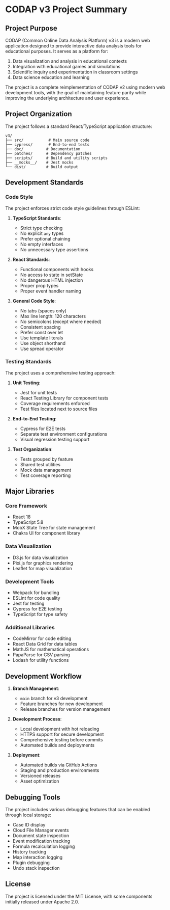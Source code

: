 # CODAP v3 Project Summary

## Project Purpose

CODAP (Common Online Data Analysis Platform) v3 is a modern web application designed to provide interactive data analysis tools for educational purposes. It serves as a platform for:

1. Data visualization and analysis in educational contexts
2. Integration with educational games and simulations
3. Scientific inquiry and experimentation in classroom settings
4. Data science education and learning

The project is a complete reimplementation of CODAP v2 using modern web development tools, with the goal of maintaining feature parity while improving the underlying architecture and user experience.

## Project Organization

The project follows a standard React/TypeScript application structure:

```
v3/
├── src/           # Main source code
├── cypress/       # End-to-end tests
├── doc/          # Documentation
├── patches/      # Dependency patches
├── scripts/      # Build and utility scripts
├── __mocks__/    # Jest mocks
└── dist/         # Build output
```

## Development Standards

### Code Style

The project enforces strict code style guidelines through ESLint:

1. **TypeScript Standards**:
   - Strict type checking
   - No explicit `any` types
   - Prefer optional chaining
   - No empty interfaces
   - No unnecessary type assertions

2. **React Standards**:
   - Functional components with hooks
   - No access to state in setState
   - No dangerous HTML injection
   - Proper prop types
   - Proper event handler naming

3. **General Code Style**:
   - No tabs (spaces only)
   - Max line length: 120 characters
   - No semicolons (except where needed)
   - Consistent spacing
   - Prefer const over let
   - Use template literals
   - Use object shorthand
   - Use spread operator

### Testing Standards

The project uses a comprehensive testing approach:

1. **Unit Testing**:
   - Jest for unit tests
   - React Testing Library for component tests
   - Coverage requirements enforced
   - Test files located next to source files

2. **End-to-End Testing**:
   - Cypress for E2E tests
   - Separate test environment configurations
   - Visual regression testing support

3. **Test Organization**:
   - Tests grouped by feature
   - Shared test utilities
   - Mock data management
   - Test coverage reporting

## Major Libraries

### Core Framework
- React 18
- TypeScript 5.8
- MobX State Tree for state management
- Chakra UI for component library

### Data Visualization
- D3.js for data visualization
- Pixi.js for graphics rendering
- Leaflet for map visualization

### Development Tools
- Webpack for bundling
- ESLint for code quality
- Jest for testing
- Cypress for E2E testing
- TypeScript for type safety

### Additional Libraries
- CodeMirror for code editing
- React Data Grid for data tables
- MathJS for mathematical operations
- PapaParse for CSV parsing
- Lodash for utility functions

## Development Workflow

1. **Branch Management**:
   - `main` branch for v3 development
   - Feature branches for new development
   - Release branches for version management

2. **Development Process**:
   - Local development with hot reloading
   - HTTPS support for secure development
   - Comprehensive testing before commits
   - Automated builds and deployments

3. **Deployment**:
   - Automated builds via GitHub Actions
   - Staging and production environments
   - Versioned releases
   - Asset optimization

## Debugging Tools

The project includes various debugging features that can be enabled through local storage:

- Case ID display
- Cloud File Manager events
- Document state inspection
- Event modification tracking
- Formula recalculation logging
- History tracking
- Map interaction logging
- Plugin debugging
- Undo stack inspection

## License

The project is licensed under the MIT License, with some components initially released under Apache 2.0. 